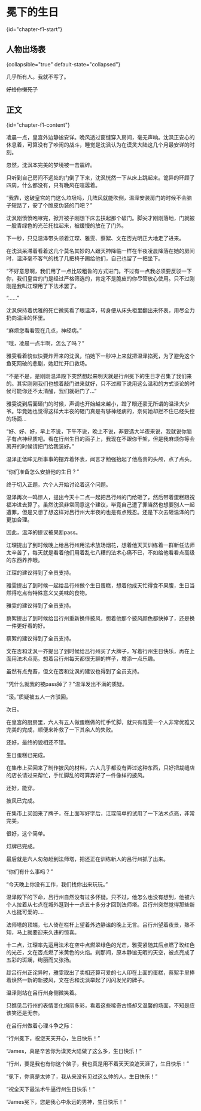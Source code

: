 # 冕下的生日 
{id="chapter-f1-start"}
## 人物出场表 
{collapsible="true" default-state="collapsed"}

几乎所有人。我就不写了。

~~好给你懒死了~~

## 正文
{id="chapter-f1-content"}

凌晨一点，皇宫外边静谧安详。晚风透过窗缝穿入房间，毫无声响。沈沨正安心的休息着，可算没有了吵闹的战斗，睡觉是沈沨认为在谟灵大陆这几个月最安详的时刻。

忽然，沈沨本完美的梦境被一击震碎。

只听到自己房间不远处的门倒了下来，沈沨恍然一下从床上跳起来。诡异的环顾了四周，什么都没有，只有晚风在喧嚣着。

“我靠，这破皇宫的门这么垃圾吗，几阵风就能吹倒，温泽安装房门的时候不会脑子短路了，安了个脆皮伪装的门吧？”

沈沨刚愤愤咆哮完，掀开被子刚想下床去扶起那个破门。脚尖才刚刚落地，门就被一股青绿色的光芒托拉起来，被缓慢的放在了门外。

下一秒，只见温泽带头领着江琛、雅雯、蔡絮、文在否光明正大地走了进来。

在沈沨呆滞着看着这几个莫名其妙的人跟天神降临一样在半夜凌晨降落在她的房间时，温泽毫不客气的找了几把椅子踢给他们，自己也留了一把坐下。

“不好意思啊，我们用了一点比较粗鲁的方式进门。不过有一点我必须要反驳一下你，我们皇宫的门是经过严格筛选的，肯定不是脆皮的你尽管放心使用。只不过刚刚是我叫江琛用了下法术罢了。

“……”

沈沨保持着优雅的死亡微笑看了眼温泽，转身便从床头柜里翻出来怀表，用尽全力扔向温泽的怀里。

“麻烦您看看现在几点，神经病。”

“哦，凌晨一点半啊，怎么了吗？”

雅雯看着貌似快要炸开来的沈沨，怕她下一秒冲上来就把温泽掐死，为了避免这个鱼死网破的悲剧，她赶忙开口救场。

“不是不是，是刚刚温泽殿下突然想起来明天就是行州冕下的生日才召集了我们来的。其实刚刚我们也想着敲门进来就好，只不过殿下说用这么温和的方式谈论的时候可能你还不太清醒，我们就砸门了…”

雅雯说到后面砸门的时候，声调也开始越来越小，蹬了眼还豪无所谓的温泽大少爷。毕竟她也觉得这样大半夜的砸门真是有够神经病的，奈何她却拦不住已经失控的场面…

“好、好、好，早上不说，下午不说，晚上不说，非要选大半夜来说，我就说你脑子有点神经质吧。看在行州生日的面子上，我现在不跟你干架，但是我麻烦你等会离开的时候请把门给我装好。”

温泽正低眸无所事事的摆弄着怀表，闻言才勉强抬起了他高贵的头颅，点了点头。

“你们准备怎么安排他的生日？”

终于切入正题，六个人开始讨论着这个问题。

温泽再次一鸣惊人，提出今天十二点一起把吕行州的门给砸了，然后带着蛋糕跟祝福冲进去算了。虽然沈沨非常同意这个建议，毕竟自己遭了罪当然也想要别人一起遭罪，但是又想了想这样对吕行州大半夜的也是有点残忍。还是下次去砸温泽的门更加合理。

因此，温泽的提议被果断pass。

江琛提出了到时候晚上给吕行州用法术放场烟花，想着他天天训练着一群新任法师太辛苦了，每天就是看着他们用着乱七八糟的法术心痛不已，不如给他看看点高级的东西养养眼。

江琛的建议得到了全员支持。

雅雯提出了到时候一起给吕行州做个生日蛋糕，想着他成天忙得食不果腹，生日当然得吃点有特殊意义又美味的食物。

雅雯的建议得到了全员支持。

蔡絮提出了到时候给吕行州重新换件披风，想着他那个披风颜色都快掉了，还是换一件更好看的好。

蔡絮的建议得到了全员支持。

文在否和沈沨一齐提出了到时候给吕行州买了大牌子，写着行州生日快乐，再在上面用法术点亮。想着吕行州每天都很无聊的样子，增添一点乐趣。

虽然有点鬼畜，但文在否和沈沨的建议也得到了全员支持。

“凭什么就我的被pass掉了？”温泽发出不满的质疑。

“滚。”质疑被五人一齐驳回。

次日。

在皇宫的厨房里，六人有五人做蛋糕做的忙手忙脚，就只有雅雯一个人非常优雅又完美的完成，顺便来补救了一下其余人的失败。

还好，最终的貌相还不错。

生日蛋糕已完成。

在集市上买回来了制作披风的材料，六人几乎都没有弄过这种东西，只好把裁缝店的店长请过来帮忙，手忙脚乱的可算弄好了一件像样的披风。

还好，能穿。

披风已完成。

在集市上买回来了牌子，在上面写好字后，江琛简单的试用了一下法术点亮，非常完美。

很好，这个简单。

灯牌已完成。

最后就是六人匆匆赶到法师塔，把还正在训练新人的吕行州抓了出来。

“你们有什么事吗？”

“今天晚上你没有工作，我们找你出来玩玩。”

温泽殿下的下命，吕行州自然没有过多怀疑。只不过，他怎么也没有想到，他被六个人拉着从七点在城外逛到十一点五十多分才回到法师塔。吕行州突然觉得那些新人也挺可爱的….

法师塔的顶端，七人倚在栏杆上望着外边静谧的晚上无言。吕行州望着夜景，熟不知，马上就要迎来久违的惊喜。

十二点，江琛率先运用法术在空中点燃翠绿色的光芒，雅雯紧随其后点燃了玫红色的光芒，文在否点燃了米黄色的火焰。刹那间，原本静谧无暇的天空，被点亮成了五彩的斑斓，绚丽而又张扬。

趁吕行州正诧异时，雅雯取出了卖相还算可爱的七人印在上面的蛋糕，蔡絮手里捧着焕然一新的新披风，文在否和沈沨举起了闪闪发光的牌子。

温泽则站在吕行州身侧微笑着。

只瞧见吕行州的表情变化绚丽多彩，看着这些稀奇古怪却又温馨的场面，不知是应该笑还是无奈。

在吕行州做着心理斗争之际：

“行州冕下，祝您天天开心，生日快乐！”

“James，真是辛苦你为谟灵大陆做了这么多，生日快乐！”

“行州，要是我也有你这个脑子，我也真是用不着天天浪迹天涯了，生日快乐！”

“冕下，你真是太帅了，我从来没有见过这么帅的人，生日快乐！”

“祝全天下最法术牛逼行州生日快乐！”

“James冕下，您是我心中永远的男神，生日快乐！”


<include from="general-libs.md" element-id="seealso-general"/>